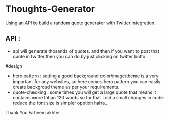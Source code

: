 # Thoughts-Generator
Using an API to build a random quote generator with Twitter integration.


## API :
* api will generate thosands of quotes. and then if you want to post that quote in twitter then you can do by just clicking on twitter butto.

#design
* hero pattern : setting a good background color/image/theme is a very important for any websites, so here comes hero pattern you can easily create backgroud theme as per your requirements.
* quote-checking : some times you will get a large quote that means it contains more thhan 120 words so for that i did a small changes in code. reduce the font size is simpler opption haha...

Thank You
Faheem akhter
